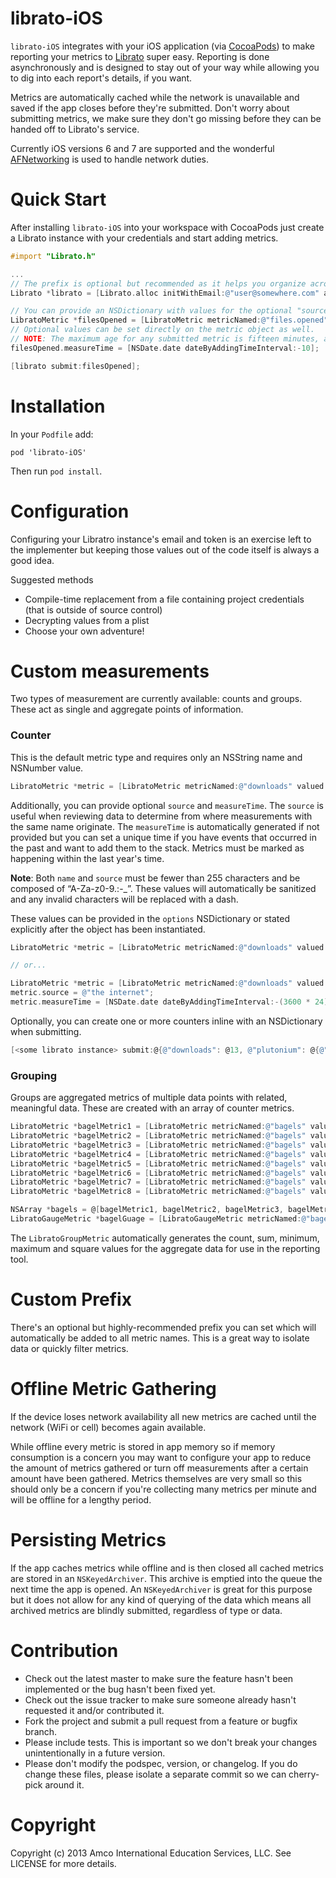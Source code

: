 librato-iOS
===========

`librato-iOS` integrates with your iOS application (via [CocoaPods](http://cocoapods.org/)) to make reporting your metrics to [Librato](http://librato.com/) super easy. Reporting is done asynchronously and is designed to stay out of your way while allowing you to dig into each report's details, if you want.

Metrics are automatically cached while the network is unavailable and saved if the app closes before they're submitted. Don't worry about submitting metrics, we make sure they don't go missing before they can be handed off to Librato's service.

Currently iOS versions 6 and 7 are supported and the wonderful [AFNetworking](https://github.com/AFNetworking/AFNetworking) is used to handle network duties.

# Quick Start

After installing `librato-iOS` into your workspace with CocoaPods just create a Librato instance with your credentials and start adding metrics.

```objective-c
#import "Librato.h"

...
// The prefix is optional but recommended as it helps you organize across your different projects
Librato *librato = [Librato.alloc initWithEmail:@"user@somewhere.com" apiKey:@"abc123..." prefix:@""];

// You can provide an NSDictionary with values for the optional "source" and "measure_time" fields
LibratoMetric *filesOpened = [LibratoMetric metricNamed:@"files.opened" valued:@42 options:nil];
// Optional values can be set directly on the metric object as well.
// NOTE: The maximum age for any submitted metric is fifteen minutes, as dictated by Librato.
filesOpened.measureTime = [NSDate.date dateByAddingTimeInterval:-10];

[librato submit:filesOpened];
```

# Installation

In your `Podfile` add:

```
pod 'librato-iOS'
```

Then run `pod install`.

# Configuration

Configuring your Libratro instance's email and token is an exercise left to the implementer but keeping those values out of the code itself is always a good idea.

Suggested methods

* Compile-time replacement from a file containing project credentials (that is outside of source control)
* Decrypting values from a plist
* Choose your own adventure!

# Custom measurements

Two types of measurement are currently available: counts and groups. These act as single and aggregate points of information.

### Counter

This is the default metric type and requires only an NSString name and NSNumber value.

```objective-c
LibratoMetric *metric = [LibratoMetric metricNamed:@"downloads" valued:@42 options:nil];
```

Additionally, you can provide optional `source` and `measureTime`. The `source` is useful when reviewing data to determine from where measurements with the same name originate. The `measureTime` is automatically generated if not provided but you can set a unique time if you have events that occurred in the past and want to add them to the stack. Metrics must be marked as happening within the last year's time.

**Note**: Both `name` and `source` must be fewer than 255 characters and be composed of “A-Za-z0-9.:-_”. These values will automatically be sanitized and any invalid characters will be replaced with a dash.

These values can be provided in the `options` NSDictionary or stated explicitly after the object has been instantiated.

```objective-c
LibratoMetric *metric = [LibratoMetric metricNamed:@"downloads" valued:@42 options:@{@"source": @"the internet", @"measureTime": [NSDate.date dateByAddingTimeInterval:-(3600 * 24)]}];

// or...

LibratoMetric *metric = [LibratoMetric metricNamed:@"downloads" valued:@42 options:nil];
metric.source = @"the internet";
metric.measureTime = [NSDate.date dateByAddingTimeInterval:-(3600 * 24)]
```

Optionally, you can create one or more counters inline with an NSDictionary when submitting.

```objective-c
[<some librato instance> submit:@{@"downloads": @13, @"plutonium": @{@"value": @238, @"source": @"Russia, with love"}}];
```

### Grouping

Groups are aggregated metrics of multiple data points with related, meaningful data. These are created with an array of counter metrics.

```objective-c
LibratoMetric *bagelMetric1 = [LibratoMetric metricNamed:@"bagels" valued:@13 options:nil];
LibratoMetric *bagelMetric2 = [LibratoMetric metricNamed:@"bagels" valued:@10 options:nil];
LibratoMetric *bagelMetric3 = [LibratoMetric metricNamed:@"bagels" valued:@9 options:nil];
LibratoMetric *bagelMetric4 = [LibratoMetric metricNamed:@"bagels" valued:@8 options:nil];
LibratoMetric *bagelMetric5 = [LibratoMetric metricNamed:@"bagels" valued:@2 options:nil];
LibratoMetric *bagelMetric6 = [LibratoMetric metricNamed:@"bagels" valued:@1 options:nil];
LibratoMetric *bagelMetric7 = [LibratoMetric metricNamed:@"bagels" valued:@0 options:nil];
LibratoMetric *bagelMetric8 = [LibratoMetric metricNamed:@"bagels" valued:@0 options:nil];

NSArray *bagels = @[bagelMetric1, bagelMetric2, bagelMetric3, bagelMetric4, bagelMetric5, bagelMetric6, bagelMetric7, bagelMetric8];
LibratoGaugeMetric *bagelGuage = [LibratoGaugeMetric metricNamed:@"bagel_guage" measurements:bagels];
```

The `LibratoGroupMetric` automatically generates the count, sum, minimum, maximum and square values for the aggregate data for use in the reporting tool.

# Custom Prefix

There's an optional but highly-recommended prefix you can set which will automatically be added to all metric names. This is a great way to isolate data or quickly filter metrics.

# Offline Metric Gathering

If the device loses network availability all new metrics are cached until the network (WiFi or cell) becomes again available.

While offline every metric is stored in app memory so if memory consumption is a concern you may want to configure your app to reduce the amount of metrics gathered or turn off measurements after a certain amount have been gathered. Metrics themselves are very small so this should only be a concern if you're collecting many metrics per minute and will be offline for a lengthy period.

# Persisting Metrics

If the app caches metrics while offline and is then closed all cached metrics are stored in an `NSKeyedArchiver`. This archive is emptied into the queue the next time the app is opened. An `NSKeyedArchiver` is great for this purpose but it does not allow for any kind of querying of the data which means all archived metrics are blindly submitted, regardless of type or data.

# Contribution

* Check out the latest master to make sure the feature hasn't been implemented or the bug hasn't been fixed yet.
* Check out the issue tracker to make sure someone already hasn't requested it and/or contributed it.
* Fork the project and submit a pull request from a feature or bugfix branch.
* Please include tests. This is important so we don't break your changes unintentionally in a future version.
* Please don't modify the podspec, version, or changelog. If you do change these files, please isolate a separate commit so we can cherry-pick around it.

# Copyright

Copyright (c) 2013 Amco International Education Services, LLC. See LICENSE for more details.
